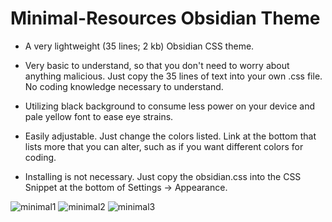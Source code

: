 # Minimal-Resources Obsidian Theme
* A very lightweight (35 lines; 2 kb) Obsidian CSS theme. 

* Very basic to understand, so that you don't need to worry about anything malicious. Just copy the 35 lines of text into your own .css file. No coding knowledge necessary to understand. 

* Utilizing black background to consume less power on your device and pale yellow font to ease eye strains. 

* Easily adjustable. Just change the colors listed. Link at the bottom that lists more that you can alter, such as if you want different colors for coding. 

* Installing is not necessary. Just copy the obsidian.css into the CSS Snippet at the bottom of Settings -> Appearance. 


![minimal1](https://github.com/jonsnow231/minimal-resources/assets/83853289/d926b381-e916-4f87-9294-b85785bf081c)
![minimal2](https://github.com/jonsnow231/minimal-resources/assets/83853289/2e9b1159-5788-4ac8-b611-e5dd229d27bc)
![minimal3](https://github.com/jonsnow231/minimal-resources/assets/83853289/c1e0f4c3-510e-4bde-916a-ad4d0aef2e63)
